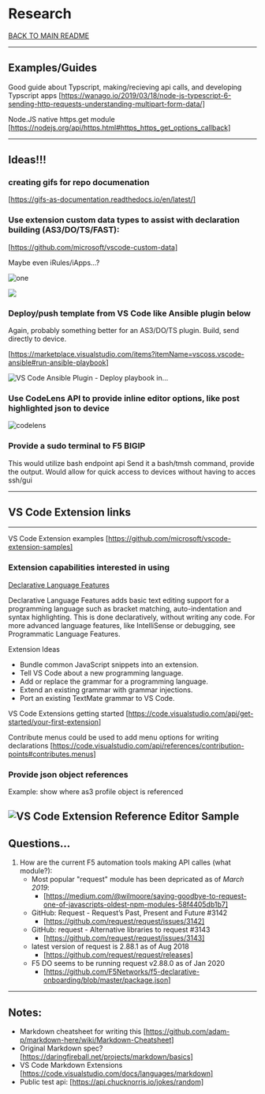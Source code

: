 


# Research

[BACK TO MAIN README](../README.md)

---
## Examples/Guides

Good guide about Typscript, making/recieving api calls, and developing Typscript apps [https://wanago.io/2019/03/18/node-js-typescript-6-sending-http-requests-understanding-multipart-form-data/]

Node.JS native https.get module [https://nodejs.org/api/https.html#https_https_get_options_callback]

---

## Ideas!!!

### creating gifs for repo documenation
[https://gifs-as-documentation.readthedocs.io/en/latest/]

### Use extension custom data types to assist with declaration building (AS3/DO/TS/FAST):
[https://github.com/microsoft/vscode-custom-data]

Maybe even iRules/iApps...?

![one](https://github.com/microsoft/vscode-custom-data/raw/master/media/css-completion.png)

![](https://github.com/microsoft/vscode-custom-data/raw/master/samples/webcomponents/demo.gif)


### Deploy/push template from VS Code like Ansible plugin below

Again, probably something better for an AS3/DO/TS plugin.  Build, send directly to device.

[https://marketplace.visualstudio.com/items?itemName=vscoss.vscode-ansible#run-ansible-playbook]

![VS Code Ansible Plugin - Deploy playbook in...](https://github.com/VSChina/vscode-ansible/raw/master/images/menu.png)

### Use CodeLens API to provide inline editor options, like post highlighted json to device

![codelens](https://github.com/microsoft/vscode-extension-samples/raw/master/codelens-sample/demo.gif)


### Provide a sudo terminal to F5 BIGIP

This would utilize bash endpoint api
Send it a bash/tmsh command, provide the output.
Would allow for quick access to devices without having to acces ssh/gui


---

## VS Code Extension links

---

VS Code Extension examples
[https://github.com/microsoft/vscode-extension-samples]

### Extension capabilities interested in using

[Declarative Language Features](https://code.visualstudio.com/api/extension-capabilities/overview#declarative-language-features)

Declarative Language Features adds basic text editing support for a programming language such as bracket matching, auto-indentation and syntax highlighting. This is done declaratively, without writing any code. For more advanced language features, like IntelliSense or debugging, see Programmatic Language Features.

Extension Ideas

* Bundle common JavaScript snippets into an extension.
* Tell VS Code about a new programming language.
* Add or replace the grammar for a programming language.
* Extend an existing grammar with grammar injections.
* Port an existing TextMate grammar to VS Code.

VS Code Extensions getting started
[https://code.visualstudio.com/api/get-started/your-first-extension]

Contribute menus could be used to add menu options for writing declarations
[https://code.visualstudio.com/api/references/contribution-points#contributes.menus]

### Provide json object references
Example: show where as3 profile object is referenced

![VS Code Extension Reference Editor Sample](https://raw.githubusercontent.com/Microsoft/vscode-extension-samples/master/contentprovider-sample/preview.gif)
---
## Questions...

1. How are the current F5 automation tools making API calles (what module?):
    * Most popular "request" module has been depricated as of *March 2019*:
      * [https://medium.com/@wilmoore/saying-goodbye-to-request-one-of-javascripts-oldest-npm-modules-58f4405db1b7]
    * GitHub: Request - Request’s Past, Present and Future #3142
      * [https://github.com/request/request/issues/3142]
    * GitHub: request - Alternative libraries to request #3143
      * [https://github.com/request/request/issues/3143]
    * latest version of request is 2.88.1 as of Aug 2018
      * [https://github.com/request/request/releases]
    * F5 DO seems to be running request v2.88.0 as of Jan 2020
      * [https://github.com/F5Networks/f5-declarative-onboarding/blob/master/package.json]



---
## Notes:
* Markdown cheatsheet for writing this [https://github.com/adam-p/markdown-here/wiki/Markdown-Cheatsheet]
* Original Markdown spec? [https://daringfireball.net/projects/markdown/basics]
* VS Code Markdown Extensions [https://code.visualstudio.com/docs/languages/markdown]
* Public test api:  [https://api.chucknorris.io/jokes/random]